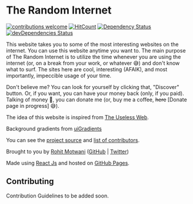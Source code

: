 # The Random Internet

[![contributions welcome](https://img.shields.io/badge/contributions-welcome-brightgreen.svg?style=flat)](https://github.com/dwyl/esta/issues) [![HitCount](http://hits.dwyl.io/rohittm/the-random-internet.svg)](http://hits.dwyl.io/rohittm/the-random-internet) [![Dependency Status](https://david-dm.org/rohittm/the-random-internet.svg)](https://david-dm.org/rohittm/the-random-internet) [![devDependencies Status](https://david-dm.org/rohittm/the-random-internet/dev-status.svg)](https://david-dm.org/rohittm/the-random-internet?type=dev)

This website takes you to some of the most interesting websites on the internet. You can use this website anytime you want to. The main purpose of The Random Internet is to utilize the time whenever you are using the internet (or, on a break from your work, or whatever 😅) and don't know what to surf. The sites here are cool, interesting (AFAIK), and most importantly, impeccible usage of your time.

Don't believe me? You can look for yourself by clicking that, "Discover" button. Or, if you want, you can have your money back (only, if you paid). Talking of money 🤑, you can donate me (or, buy me a coffee, <del>here</del> [Donate page in progress] 😅).

The idea of this website is inspired from [The Useless Web](http://www.theuselessweb.com/).

Background gradients from [uiGradients](https://uigradients.com/)

You can see the [project source](https://github.com/rohittm/the-random-internet) and [list of contributors](https://github.com/rohittm/the-random-internet/blob/master/CONTRIBUTORS.md).

Brought to you by [Rohit Motwani](https://rohitmotwani.com/) ([GitHub](https://github.com/rohittm/) | [Twitter](https://twitter.com/rohittm/))

Made using [React Js](https://reactjs.org) and hosted on [GitHub Pages](https://pages.github.com/).

## Contributing

Contribution Guidelines to be added soon.